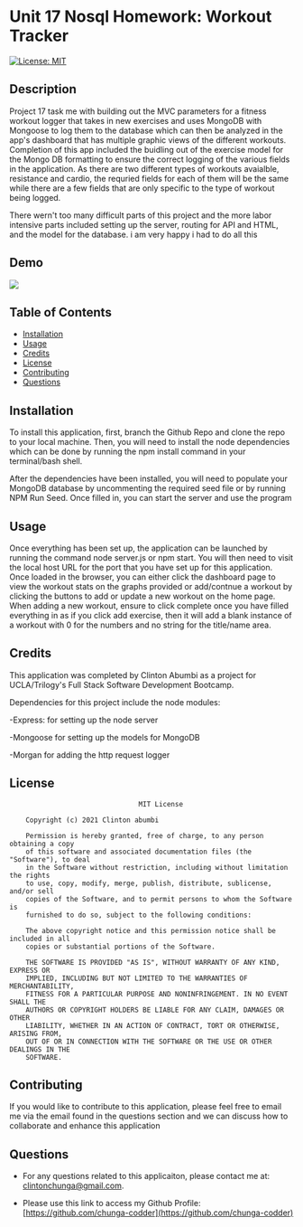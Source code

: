 # Unit 17 Nosql Homework: Workout Tracker

[![License: MIT](https://img.shields.io/badge/License-MIT-yellow.svg)](https://opensource.org/licenses/MIT)

## Description

Project 17 task me with building out the MVC parameters for a fitness workout logger that takes in new exercises and uses MongoDB with Mongoose to log them to the database which can then be analyzed in the app's dashboard that has multiple graphic views of the different workouts.
Completion of this app included the buidling out of the exercise model for the Mongo DB formatting to ensure the correct logging of the various fields in the application. As there are two different types of workouts avaialble, resistance and cardio, the requried fields for each of them will be the
same while there are a few fields that are only specific to the type of workout being logged.

There wern't too many difficult parts of this project and the more labor intensive parts included setting up the server, routing for API and HTML, and the model for the database.
i am very happy i had to do all this

## Demo

<img src=".\image\FitnessTrackerp17.gif">

## Table of Contents

-   [Installation](#installation)
-   [Usage](#usage)
-   [Credits](#credits)
-   [License](#license)
-   [Contributing](#contributing)
-   [Questions](#questions)

## Installation

To install this application, first, branch the Github Repo and clone the repo to your local machine. Then, you will need to install the node dependencies which can be done by running the npm install command in your terminal/bash shell.

After the dependencies have been installed, you will need to populate your MongoDB database by uncommenting the required seed file or by running NPM Run Seed. Once filled in, you can start the server and use the program

## Usage

Once everything has been set up, the application can be launched by running the command node server.js or npm start. You will then need to visit the local host URL for the port that you have set up for this application. Once loaded in the browser, you can either click the dashboard page to view the
workout stats on the graphs provided or add/contnue a workout by clicking the buttons to add or update a new workout on the home page. When adding a new workout, ensure to click complete once you have filled everything in as if you click add exercise, then it will add a blank instance of a workout
with 0 for the numbers and no string for the title/name area.

## Credits

This application was completed by Clinton Abumbi as a project for UCLA/Trilogy's Full Stack Software Development Bootcamp.

Dependencies for this project include the node modules:

-Express: for setting up the node server

-Mongoose for setting up the models for MongoDB

-Morgan for adding the http request logger

## License

    								MIT License

        Copyright (c) 2021 Clinton abumbi

        Permission is hereby granted, free of charge, to any person obtaining a copy
        of this software and associated documentation files (the "Software"), to deal
        in the Software without restriction, including without limitation the rights
        to use, copy, modify, merge, publish, distribute, sublicense, and/or sell
        copies of the Software, and to permit persons to whom the Software is
        furnished to do so, subject to the following conditions:

        The above copyright notice and this permission notice shall be included in all
        copies or substantial portions of the Software.

        THE SOFTWARE IS PROVIDED "AS IS", WITHOUT WARRANTY OF ANY KIND, EXPRESS OR
        IMPLIED, INCLUDING BUT NOT LIMITED TO THE WARRANTIES OF MERCHANTABILITY,
        FITNESS FOR A PARTICULAR PURPOSE AND NONINFRINGEMENT. IN NO EVENT SHALL THE
        AUTHORS OR COPYRIGHT HOLDERS BE LIABLE FOR ANY CLAIM, DAMAGES OR OTHER
        LIABILITY, WHETHER IN AN ACTION OF CONTRACT, TORT OR OTHERWISE, ARISING FROM,
        OUT OF OR IN CONNECTION WITH THE SOFTWARE OR THE USE OR OTHER DEALINGS IN THE
        SOFTWARE.


## Contributing

If you would like to contribute to this application, please feel free to email me via the email found in the questions section and we can discuss how to collaborate and enhance this application

## Questions

-   For any questions related to this applicaiton, please contact me at: clintonchunga@gmail.com.

-   Please use this link to access my Github Profile: [https://github.com/chunga-codder](https://github.com/chunga-codder)
